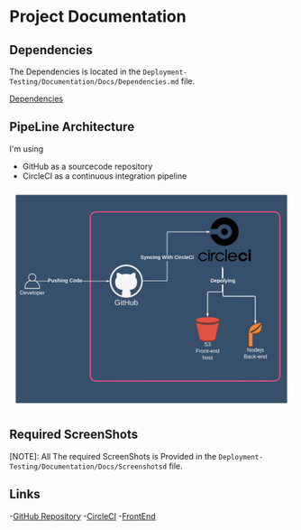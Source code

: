 # Project Documentation

## Dependencies

The Dependencies is located in the `Deployment-Testing/Documentation/Docs/Dependencies.md` file.

[Dependencies](Docs/Dependencies.md)

## PipeLine Architecture

I'm using

- GitHub as a sourcecode repository
- CircleCI as a continuous integration pipeline

![PipeLine Proccess](Digrams/PipeLineDesign.png)

## Required ScreenShots

[NOTE]: All The required ScreenShots is Provided in the `Deployment-Testing/Documentation/Docs/Screenshotsd` file.

## Links

-[GitHub Repository](https://github.com/MrGaFs/Deployment-Testing)
-[CircleCI](https://circleci.com/gh/MrGaFs/Deployment-Testing)
-[FrontEnd](http://udagram-buck.s3-website-us-east-1.amazonaws.com/)
